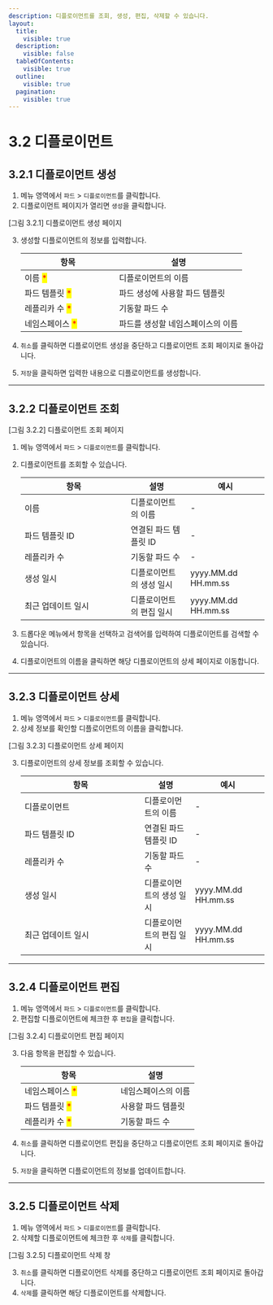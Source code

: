 ```yaml
---
description: 디플로이먼트를 조회, 생성, 편집, 삭제할 수 있습니다.
layout:
  title:
    visible: true
  description:
    visible: false
  tableOfContents:
    visible: true
  outline:
    visible: true
  pagination:
    visible: true
---
```


# 3.2 디플로이먼트

## 3.2.1 디플로이먼트 생성

1. 메뉴 영역에서 `파드` > `디플로이먼트`를 클릭합니다.
2. 디플로이먼트 페이지가 열리면 `생성`을 클릭합니다.

\[그림 3.2.1] 디플로이먼트 생성 페이지

3.  생성할 디플로이먼트의 정보를 입력합니다.

    <table><thead><tr><th width="170">항목</th><th>설명</th></tr></thead><tbody><tr><td>이름 <mark style="color:red;">*</mark></td><td>디플로이먼트의 이름</td></tr><tr><td>파드 템플릿 <mark style="color:red;">*</mark></td><td>파드 생성에 사용할 파드 템플릿</td></tr><tr><td>레플리카 수 <mark style="color:red;">*</mark></td><td>기동할 파드 수</td></tr><tr><td>네임스페이스 <mark style="color:red;">*</mark></td><td>파드를 생성할 네임스페이스의 이름</td></tr></tbody></table>
4. `취소`를 클릭하면 디플로이먼트 생성을 중단하고 디플로이먼트 조회 페이지로 돌아갑니다.
5. `저장`을 클릭하면 입력한 내용으로 디플로이먼트를 생성합니다.

***

## 3.2.2 디플로이먼트 조회



\[그림 3.2.2] 디플로이먼트 조회 페이지

1. 메뉴 영역에서 `파드` > `디플로이먼트`를 클릭합니다.
2.  디플로이먼트를 조회할 수 있습니다.&#x20;

    <table><thead><tr><th width="193">항목</th><th>설명</th><th>예시</th></tr></thead><tbody><tr><td>이름</td><td>디플로이먼트의 이름</td><td>-</td></tr><tr><td>파드 템플릿 ID</td><td>연결된 파드 템플릿 ID</td><td>-</td></tr><tr><td>레플리카 수</td><td>기동할 파드 수</td><td>-</td></tr><tr><td>생성 일시</td><td>디플로이먼트의 생성 일시</td><td>yyyy.MM.dd HH.mm.ss</td></tr><tr><td>최근 업데이트 일시</td><td>디플로이먼트의 편집 일시</td><td>yyyy.MM.dd HH.mm.ss</td></tr></tbody></table>
3. 드롭다운 메뉴에서 항목을 선택하고 검색어를 입력하여 디플로이먼트를 검색할 수 있습니다.
4. 디플로이먼트의 이름을 클릭하면 해당 디플로이먼트의 상세 페이지로 이동합니다.

***

## 3.2.3 디플로이먼트 상세

1. 메뉴 영역에서 `파드` > `디플로이먼트`를 클릭합니다.
2. 상세 정보를 확인할 디플로이먼트의 이름을 클릭합니다.

\[그림 3.2.3] 디플로이먼트 상세 페이지

3.  디플로이먼트의 상세 정보를 조회할 수 있습니다.

    <table><thead><tr><th width="220">항목</th><th>설명</th><th>예시</th></tr></thead><tbody><tr><td>디플로이먼트</td><td>디플로이먼트의 이름</td><td>-</td></tr><tr><td>파드 템플릿 ID</td><td>연결된 파드 템플릿 ID</td><td>-</td></tr><tr><td>레플리카 수</td><td>기동할 파드 수</td><td>-</td></tr><tr><td>생성 일시</td><td>디플로이먼트의 생성 일시</td><td>yyyy.MM.dd HH.mm.ss</td></tr><tr><td>최근 업데이트 일시</td><td>디플로이먼트의 편집 일시</td><td>yyyy.MM.dd HH.mm.ss</td></tr></tbody></table>

***

## 3.2.4 디플로이먼트 편집

1. 메뉴 영역에서 `파드` > `디플로이먼트`를 클릭합니다.
2. 편집할 디플로이먼트에 체크한 후 `편집`을 클릭합니다.

\[그림 3.2.4] 디플로이먼트 편집 페이지

3.  다음 항목을 편집할 수 있습니다.

    <table><thead><tr><th width="173">항목</th><th>설명</th></tr></thead><tbody><tr><td>네임스페이스 <mark style="color:red;">*</mark></td><td>네임스페이스의 이름</td></tr><tr><td>파드 템플릿 <mark style="color:red;">*</mark></td><td>사용할 파드 템플릿</td></tr><tr><td>레플리카 수 <mark style="color:red;">*</mark></td><td>기동할 파드 수</td></tr></tbody></table>
4. `취소`를 클릭하면 디플로이먼트 편집을 중단하고 디플로이먼트 조회 페이지로 돌아갑니다.
5. `저장`을 클릭하면 디플로이먼트의 정보를 업데이트합니다.

***

## 3.2.5 디플로이먼트 삭제

1. 메뉴 영역에서 `파드` > `디플로이먼트`를 클릭합니다.
2. 삭제할 디플로이먼트에 체크한 후 `삭제`를 클릭합니다.

\[그림 3.2.5] 디플로이먼트 삭제 창

3. `취소`를 클릭하면 디플로이먼트 삭제를 중단하고 디플로이먼트 조회 페이지로 돌아갑니다.
4. `삭제`를 클릭하면 해당 디플로이먼트를 삭제합니다.
